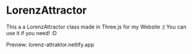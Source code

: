 # LorenzAttractor
This a a LorenzAttractor class made in Three.js for my Website :)
You can use it if you need! :D

Preview:
lorenz-attraktor.netlify.app

